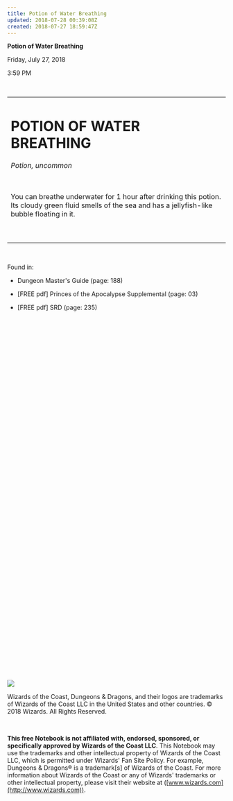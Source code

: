 ```yaml
---
title: Potion of Water Breathing
updated: 2018-07-28 00:39:08Z
created: 2018-07-27 18:59:47Z
---
```


**Potion of Water Breathing**

Friday, July 27, 2018

3:59 PM

 

<table><tbody><tr class="odd"><td><h1 id="potion-of-water-breathing"><strong>POTION OF WATER BREATHING</strong></h1><p><em>Potion, uncommon</em></p><p> </p><p>You can breathe underwater for 1 hour after drinking this potion. Its cloudy green fluid smells of the sea and has a jellyfish-like bubble floating in it.</p><p> </p></td></tr></tbody></table>

 

Found in:

-   Dungeon Master's Guide (page: 188)

-   \[FREE pdf\] Princes of the Apocalypse Supplemental (page: 03)

-   \[FREE pdf\] SRD (page: 235)

 

 

 

 

 

 

 

 

 

 

 

 

 

 

 

 

 

 

 

 

 

 

 

 

 

 

 

![](tmp\media\image1.png)

Wizards of the Coast, Dungeons & Dragons, and their logos are trademarks of Wizards of the Coast LLC in the United States and other countries. © 2018 Wizards. All Rights Reserved.

 

**This free Notebook is not affiliated with, endorsed, sponsored, or specifically approved by Wizards of the Coast LLC**. This Notebook may use the trademarks and other intellectual property of Wizards of the Coast LLC, which is permitted under Wizards' Fan Site Policy. For example, Dungeons & Dragons® is a trademark\[s\] of Wizards of the Coast. For more information about Wizards of the Coast or any of Wizards' trademarks or other intellectual property, please visit their website at ([www.wizards.com](http://www.wizards.com)).
